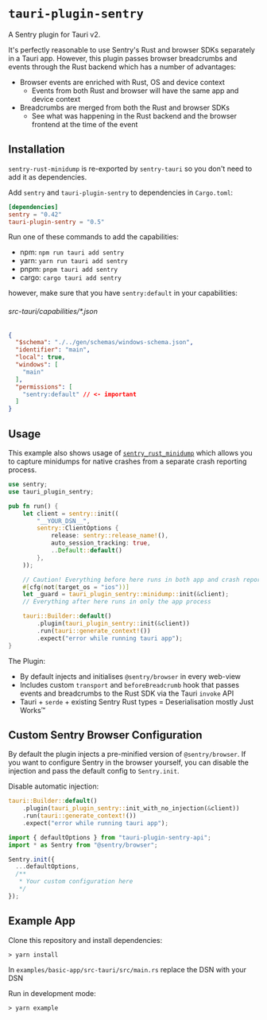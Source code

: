 # `tauri-plugin-sentry`

A Sentry plugin for Tauri v2.

It's perfectly reasonable to use Sentry's Rust and browser SDKs separately in a
Tauri app. However, this plugin passes browser breadcrumbs and events through
the Rust backend which has a number of advantages:

- Browser events are enriched with Rust, OS and device context
  - Events from both Rust and browser will have the same app and device context
- Breadcrumbs are merged from both the Rust and browser SDKs
  - See what was happening in the Rust backend and the browser frontend at the
    time of the event

## Installation

`sentry-rust-minidump` is re-exported by `sentry-tauri` so you don't need to add
it as dependencies.

Add `sentry` and `tauri-plugin-sentry` to dependencies in `Cargo.toml`:

```toml
[dependencies]
sentry = "0.42"
tauri-plugin-sentry = "0.5"
```

Run one of these commands to add the capabilities:

- npm: `npm run tauri add sentry`
- yarn: `yarn run tauri add sentry`
- pnpm: `pnpm tauri add sentry`
- cargo: `cargo tauri add sentry`

however, make sure that you have `sentry:default` in your capabilities:

###### src-tauri/capabilities/*.json

```json
{
  "$schema": "./../gen/schemas/windows-schema.json",
  "identifier": "main",
  "local": true,
  "windows": [
    "main"
  ],
  "permissions": [
    "sentry:default" // <- important
  ]
}
```

## Usage

This example also shows usage of
[`sentry_rust_minidump`](https://github.com/timfish/sentry-rust-minidump) which
allows you to capture minidumps for native crashes from a separate crash
reporting process.

```rust
use sentry;
use tauri_plugin_sentry;

pub fn run() {
    let client = sentry::init((
        "__YOUR_DSN__",
        sentry::ClientOptions {
            release: sentry::release_name!(),
            auto_session_tracking: true,
            ..Default::default()
        },
    ));

    // Caution! Everything before here runs in both app and crash reporter processes
    #[cfg(not(target_os = "ios"))]
    let _guard = tauri_plugin_sentry::minidump::init(&client);
    // Everything after here runs in only the app process

    tauri::Builder::default()
        .plugin(tauri_plugin_sentry::init(&client))
        .run(tauri::generate_context!())
        .expect("error while running tauri app");
}
```

The Plugin:

- By default injects and initialises `@sentry/browser` in every web-view
- Includes custom `transport` and `beforeBreadcrumb` hook that passes events and
  breadcrumbs to the Rust SDK via the Tauri `invoke` API
- Tauri + `serde` + existing Sentry Rust types = Deserialisation mostly Just
  Works™️

## Custom Sentry Browser Configuration

By default the plugin injects a pre-minified version of `@sentry/browser`. If
you want to configure Sentry in the browser yourself, you can disable the
injection and pass the default config to `Sentry.init`.

Disable automatic injection:

```rust
tauri::Builder::default()
    .plugin(tauri_plugin_sentry::init_with_no_injection(&client))
    .run(tauri::generate_context!())
    .expect("error while running tauri app");
```

```ts
import { defaultOptions } from "tauri-plugin-sentry-api";
import * as Sentry from "@sentry/browser";

Sentry.init({
  ...defaultOptions,
  /**
   * Your custom configuration here
   */
});
```

## Example App

Clone this repository and install dependencies:

```shell
> yarn install
```

In `examples/basic-app/src-tauri/src/main.rs` replace the DSN with your DSN

Run in development mode:

```shell
> yarn example
```
